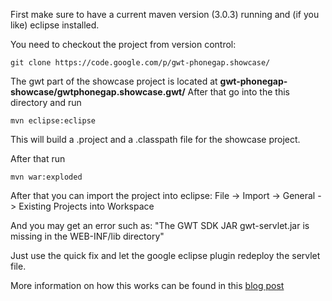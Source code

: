 First make sure to have a current maven version (3.0.3) running and (if you like) eclipse installed.



You need to checkout the project from version control:

```
git clone https://code.google.com/p/gwt-phonegap.showcase/
```

The gwt part of the showcase project is located at **gwt-phonegap-showcase/gwtphonegap.showcase.gwt/**
After that go into the this directory and run

```
mvn eclipse:eclipse
```
This will build a .project and a .classpath file for the showcase project.


After that run
```
mvn war:exploded
```

After that you can import the project into eclipse:
File -> Import -> General -> Existing Projects into Workspace

And you may get an error such as:
"The GWT SDK JAR gwt-servlet.jar is missing in the WEB-INF/lib directory"

Just use the quick fix and let the google eclipse plugin redeploy the servlet file.



More information on how this works can be found in this [blog post](http://blog.daniel-kurka.de/2011/11/how-to-mavenize-your-eclipse-projects.html)